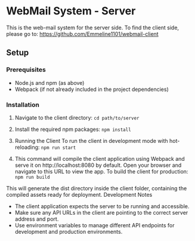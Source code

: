 # WebMail System - Server

This is the web-mail system for the server side. To find the client side, please go to: https://github.com/Emmeline1101/webmail-client

## Setup
### Prerequisites
- Node.js and npm (as above)
- Webpack (if not already included in the project dependencies)

### Installation
1. Navigate to the client directory:
`cd path/to/server`

2. Install the required npm packages:
`npm install`

3. Running the Client
To run the client in development mode with hot-reloading:
`npm run start`

4. This command will compile the client application using Webpack and serve it on http://localhost:8080 by default. Open your browser and navigate to this URL to view the app.
To build the client for production:
`npm run build`

This will generate the dist directory inside the client folder, containing the compiled assets ready for deployment.
Development Notes
- The client application expects the server to be running and accessible.
- Make sure any API URLs in the client are pointing to the correct server address and port.
- Use environment variables to manage different API endpoints for development and production environments.
